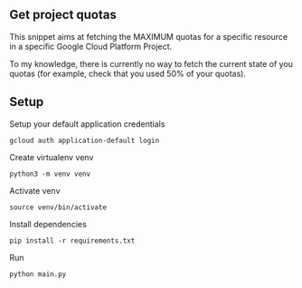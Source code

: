 ## Get project quotas
This snippet aims at fetching the MAXIMUM quotas for a specific resource in a 
specific Google Cloud Platform Project.

To my knowledge, there is currently no way to fetch the current state of you quotas
(for example, check that you used 50% of your quotas).

## Setup

Setup your default application credentials
```shell
gcloud auth application-default login
```

Create virtualenv venv
```shell
python3 -m venv venv
```

Activate venv
```shell
source venv/bin/activate
```

Install dependencies
```shell
pip install -r requirements.txt
```

Run
```shell
python main.py
```
